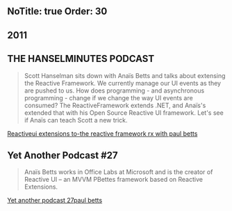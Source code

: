 ﻿NoTitle: true
Order: 30
---

## 2011

## THE HANSELMINUTES PODCAST 

> Scott Hanselman sits down with Anaïs Betts and talks about extensing the Reactive Framework. We currently manage our UI events as they are pushed to us. How does programming - and asynchronous programming - change if we change the way UI events are consumed? The ReactiveFramework extends .NET, and Anaïs's extended that with his Open Source Reactive UI framework. Let's see if Anaïs can teach Scott a new trick.

[Reactiveui extensions to-the reactive framework rx with paul betts](https://www.hanselminutes.com/252/reactiveui-extensions-to-the-reactive-framework-rx-with-paul-betts)

## Yet Another Podcast #27

> Anaïs Betts works in Office Labs at Microsoft and is the creator of Reactive UI – an MVVM PBettes framework based on Reactive Extensions.

[Yet another podcast 27paul betts](https://jesseliberty.com/2011/03/07/yet-another-podcast-27paul-betts/)
